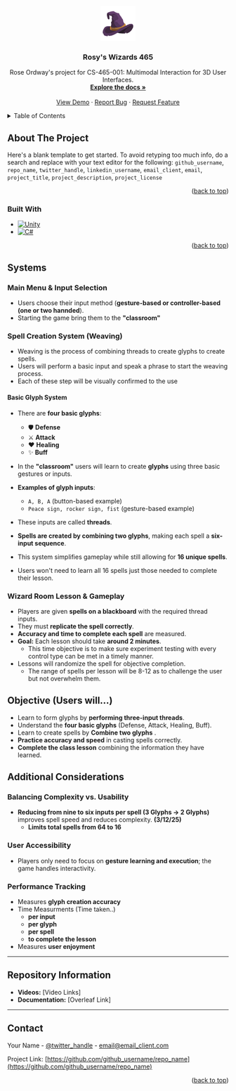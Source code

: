<!-- Improved compatibility of back to top link: See: https://github.com/othneildrew/Best-README-Template/pull/73 -->

<a id="readme-top"></a>

<!--
*** Thanks for checking out the Best-README-Template. If you have a suggestion
*** that would make this better, please fork the repo and create a pull request
*** or simply open an issue with the tag "enhancement".
*** Don't forget to give the project a star!
*** Thanks again! Now go create something AMAZING! :D
-->

<!-- PROJECT SHIELDS -->
<!--
*** I'm using markdown "reference style" links for readability.
*** Reference links are enclosed in brackets [ ] instead of parentheses ( ).
*** See the bottom of this document for the declaration of the reference variables
*** for contributors-url, forks-url, etc. This is an optional, concise syntax you may use.
*** https://www.markdownguide.org/basic-syntax/#reference-style-links
-->

<!-- [![Contributors][contributors-shield]][contributors-url]
[![Forks][forks-shield]][forks-url]
[![Stargazers][stars-shield]][stars-url]
[![Issues][issues-shield]][issues-url]
[![project_license][license-shield]][license-url]
[![LinkedIn][linkedin-shield]][linkedin-url] -->

<!-- PROJECT LOGO -->
<br />
<div align="center">
  <a href="https://github.com/RosyTCosy/RosysWizards465">
    <img src="https://github.com/RosyTCosy/RosysWizards465/blob/main/Images/Logo.png?raw=true" alt="Logo" width="80" height="80">
  </a>

<h3 align="center">Rosy's Wizards 465</h3>

  <p align="center">
    Rose Ordway's project for CS-465-001: Multimodal Interaction for 3D User Interfaces.
    <br />
    <a href="https://github.com/RosyTCosy/RosysWizards465"><strong>Explore the docs »</strong></a>
    <br />
    <br />
    <a href="https://github.com/RosyTCosy/RosysWizards465">View Demo</a>
    &middot;
    <a href="https://github.com/RosyTCosy/RosysWizards465/issues/new?labels=bug&template=bug-report---.md">Report Bug</a>
    &middot;
    <a href="https://github.com/RosyTCosy/RosysWizards465/issues/new?labels=enhancement&template=feature-request---.md">Request Feature</a>
  </p>
</div>

<!-- TABLE OF CONTENTS -->
<details>
  <summary>Table of Contents</summary>
  <ol>
    <li>
      <a href="#about-the-project">About The Project</a>
      <ul>
        <li><a href="#built-with">Built With</a></li>
      </ul>
    </li>
    <li>
      <a href="#getting-started">Getting Started</a>
      <ul>
        <li><a href="#prerequisites">Prerequisites</a></li>
        <li><a href="#installation">Installation</a></li>
      </ul>
    </li>
    <li><a href="#usage">Usage</a></li>
    <li><a href="#roadmap">Roadmap</a></li>
    <li><a href="#contributing">Contributing</a></li>
    <li><a href="#license">License</a></li>
    <li><a href="#contact">Contact</a></li>
    <li><a href="#acknowledgments">Acknowledgments</a></li>
  </ol>
</details>

<!-- ABOUT THE PROJECT -->

## About The Project

<!-- [![Product Name Screen Shot][product-screenshot]](https://example.com) -->

Here's a blank template to get started. To avoid retyping too much info, do a search and replace with your text editor for the following: `github_username`, `repo_name`, `twitter_handle`, `linkedin_username`, `email_client`, `email`, `project_title`, `project_description`, `project_license`

<p align="right">(<a href="#readme-top">back to top</a>)</p>

### Built With

- [![Unity][Unity.com]][Unity-url]
- [![C#][CS]][Unity-url]

<p align="right">(<a href="#readme-top">back to top</a>)</p>


## Systems

### Main Menu & Input Selection
- Users choose their input method (**gesture-based or controller-based (one or two hannded**).
- Starting the game bring them to the **"classroom"**

### Spell Creation System (Weaving)
- Weaving is the process of combining threads to create glyphs to create spells.
- Users will perform a basic input and speak a phrase to start the weaving process.
- Each of these step will be visually confirmed to the use

#### Basic Glyph System
- There are **four basic glyphs**:
  - 🛡️ **Defense**
  - ⚔️  **Attack**
  - ❤️ **Healing**
  - ✨  **Buff**
- In the **"classroom"** users will learn to create **glyphs** using three basic gestures or inputs.
- **Examples of glyph inputs**:
  - `A, B, A` (button-based example)
  - `Peace sign, rocker sign, fist` (gesture-based example)
- These inputs are called **threads**.

- **Spells are created by combining two glyphs**, making each spell a **six-input sequence**.
- This system simplifies gameplay while still allowing for **16 unique spells**.
- Users won't need to learn all 16 spells just those needed to complete their lesson.

### Wizard Room Lesson & Gameplay
- Players are given **spells on a blackboard** with the required thread inputs.
- They must **replicate the spell correctly**.
- **Accuracy and time to complete each spell** are measured.
- **Goal:** Each lesson should take **around 2 minutes**.
  - This time objective is to make sure experiment testing with every control type can be met in a timely manner.
- Lessons will randomize the spell for objective completion.
  - The range of spells per lesson will be 8-12 as to challenge the user but not overwhelm them.

## Objective (Users will...)
- Learn to form glyphs by **performing three-input threads**.
- Understand the **four basic glyphs** (Defense, Attack, Healing, Buff).
- Learn to create spells by **Combine two glyphs** .
- **Practice accuracy and speed** in casting spells correctly.
- **Complete the class lesson** combining the information they have learned.

## Additional Considerations

### Balancing Complexity vs. Usability
- **Reducing from nine to six inputs per spell (3 Glyphs -> 2 Glyphs)** improves spell speed and reduces complexity. **(3/12/25)**
  - **Limits total spells from 64 to 16**

### User Accessibility
- Players only need to focus on **gesture learning and execution**; the game handles interactivity.

### Performance Tracking
- Measures **glyph creation accuracy**
- Time Measurments (Time taken..)
  - **per input**
  - **per glyph**
  - **per spell**
  - **to complete the lesson**
- Measures **user enjoyment**


---

## Repository Information
- **Videos:** [Video Links]
- **Documentation:** [Overleaf Link]

---


<!-- GETTING STARTED -->

<!-- ## Getting Started

This is an example of how you may give instructions on setting up your project locally.
To get a local copy up and running follow these simple example steps.

### Prerequisites

This is an example of how to list things you need to use the software and how to install them.

- npm
  ```sh
  npm install npm@latest -g
  ``` -->

<!-- ### Installation

1. Get a free API Key at [https://example.com](https://example.com)
2. Clone the repo
   ```sh
   git clone https://github.com/github_username/repo_name.git
   ```
3. Install NPM packages
   ```sh
   npm install
   ```
4. Enter your API in `config.js`
   ```js
   const API_KEY = "ENTER YOUR API";
   ```
5. Change git remote url to avoid accidental pushes to base project
   ```sh
   git remote set-url origin github_username/repo_name
   git remote -v # confirm the changes
   ``` -->

<!-- <p align="right">(<a href="#readme-top">back to top</a>)</p> -->

<!-- USAGE EXAMPLES -->

<!-- ## Usage

Use this space to show useful examples of how a project can be used. Additional screenshots, code examples and demos work well in this space. You may also link to more resources.

_For more examples, please refer to the [Documentation](https://example.com)_

<p align="right">(<a href="#readme-top">back to top</a>)</p> -->

<!-- ROADMAP -->
<!--
## Roadmap

[![Product Name Screen Shot][product-screenshot]](https://example.com)

See the [open issues](https://github.com/github_username/repo_name/issues) for a full list of proposed features (and known issues). -->
<!--
<p align="right">(<a href="#readme-top">back to top</a>)</p> -->

<!-- CONTRIBUTING -->

<!-- ## Contributing

Contributions are what make the open source community such an amazing place to learn, inspire, and create. Any contributions you make are **greatly appreciated**.

If you have a suggestion that would make this better, please fork the repo and create a pull request. You can also simply open an issue with the tag "enhancement".
Don't forget to give the project a star! Thanks again!

1. Fork the Project
2. Create your Feature Branch (`git checkout -b feature/AmazingFeature`)
3. Commit your Changes (`git commit -m 'Add some AmazingFeature'`)
4. Push to the Branch (`git push origin feature/AmazingFeature`)
5. Open a Pull Request

<p align="right">(<a href="#readme-top">back to top</a>)</p>

### Top contributors:

<a href="https://github.com/github_username/repo_name/graphs/contributors">
  <img src="https://contrib.rocks/image?repo=github_username/repo_name" alt="contrib.rocks image" />
</a> -->

<!-- LICENSE -->

<!-- ## License

Distributed under the project_license. See `LICENSE.txt` for more information.

<p align="right">(<a href="#readme-top">back to top</a>)</p> -->

<!-- CONTACT -->

## Contact

Your Name - [@twitter_handle](https://twitter.com/twitter_handle) - email@email_client.com

Project Link: [https://github.com/github_username/repo_name](https://github.com/github_username/repo_name)

<p align="right">(<a href="#readme-top">back to top</a>)</p>

<!-- ACKNOWLEDGMENTS -->

<!-- ## Acknowledgments

- []()
- []()
- []()

<p align="right">(<a href="#readme-top">back to top</a>)</p> -->

<!-- MARKDOWN LINKS & IMAGES -->
<!-- https://www.markdownguide.org/basic-syntax/#reference-style-links -->

[contributors-shield]: https://img.shields.io/github/contributors/github_username/repo_name.svg?style=for-the-badge
[contributors-url]: https://github.com/RosyTCosy
[forks-shield]: https://img.shields.io/github/forks/github_username/repo_name.svg?style=for-the-badge
[forks-url]: https://github.com/github_username/repo_name/network/members
[stars-shield]: https://img.shields.io/github/stars/github_username/repo_name.svg?style=for-the-badge
[stars-url]: https://github.com/github_username/repo_name/stargazers
[issues-shield]: https://img.shields.io/github/issues/github_username/repo_name.svg?style=for-the-badge
[issues-url]: https://github.com/github_username/repo_name/issues
[license-shield]: https://img.shields.io/github/license/github_username/repo_name.svg?style=for-the-badge
[license-url]: https://github.com/github_username/repo_name/blob/master/LICENSE.txt
[linkedin-shield]: https://img.shields.io/badge/-LinkedIn-black.svg?style=for-the-badge&logo=linkedin&colorB=555
[linkedin-url]: https://linkedin.com/in/linkedin_username
[product-screenshot]: images/Roadmap.png
[Next.js]: https://img.shields.io/badge/next.js-000000?style=for-the-badge&logo=nextdotjs&logoColor=white
[Next-url]: https://nextjs.org/
[React.js]: https://img.shields.io/badge/React-20232A?style=for-the-badge&logo=react&logoColor=61DAFB
[React-url]: https://reactjs.org/
[Vue.js]: https://img.shields.io/badge/Vue.js-35495E?style=for-the-badge&logo=vuedotjs&logoColor=4FC08D
[Vue-url]: https://vuejs.org/
[Angular.io]: https://img.shields.io/badge/Angular-DD0031?style=for-the-badge&logo=angular&logoColor=white
[Angular-url]: https://angular.io/
[Svelte.dev]: https://img.shields.io/badge/Svelte-4A4A55?style=for-the-badge&logo=svelte&logoColor=FF3E00
[Svelte-url]: https://svelte.dev/
[Laravel.com]: https://img.shields.io/badge/Laravel-FF2D20?style=for-the-badge&logo=laravel&logoColor=white
[Laravel-url]: https://laravel.com
[Bootstrap.com]: https://img.shields.io/badge/Bootstrap-563D7C?style=for-the-badge&logo=bootstrap&logoColor=white
[Bootstrap-url]: https://getbootstrap.com
[JQuery.com]: https://img.shields.io/badge/jQuery-0769AD?style=for-the-badge&logo=jquery&logoColor=white
[JQuery-url]: https://jquery.com
[Unity.com]: https://img.shields.io/badge/Unity-000000?style=for-the-badge&logo=unity&logoColor=white
[Unity-url]: https://unity.com/
[CS]: https://img.shields.io/badge/C%23-239120?style=for-the-badge&logo=csharp&logoColor=white
